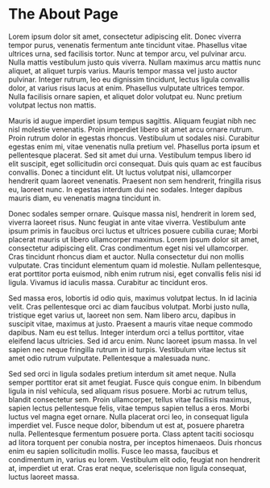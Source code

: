 # The About Page

Lorem ipsum dolor sit amet, consectetur adipiscing elit. Donec viverra tempor purus, venenatis fermentum ante tincidunt vitae. Phasellus vitae ultrices urna, sed facilisis tortor. Nunc at tempor arcu, vel pulvinar arcu. Nulla mattis vestibulum justo quis viverra. Nullam maximus arcu mattis nunc aliquet, at aliquet turpis varius. Mauris tempor massa vel justo auctor pulvinar. Integer rutrum, leo eu dignissim tincidunt, lectus ligula convallis dolor, at varius risus lacus at enim. Phasellus vulputate ultrices tempor. Nulla facilisis ornare sapien, et aliquet dolor volutpat eu. Nunc pretium volutpat lectus non mattis.

Mauris id augue imperdiet ipsum tempus sagittis. Aliquam feugiat nibh nec nisl molestie venenatis. Proin imperdiet libero sit amet arcu ornare rutrum. Proin rutrum dolor in egestas rhoncus. Vestibulum ut sodales nisi. Curabitur egestas enim mi, vitae venenatis nulla pretium vel. Phasellus porta ipsum et pellentesque placerat. Sed sit amet dui urna. Vestibulum tempus libero id elit suscipit, eget sollicitudin orci consequat. Duis quis quam ac est faucibus convallis. Donec a tincidunt elit. Ut luctus volutpat nisi, ullamcorper hendrerit quam laoreet venenatis. Praesent non sem hendrerit, fringilla risus eu, laoreet nunc. In egestas interdum dui nec sodales. Integer dapibus mauris diam, eu venenatis magna tincidunt in.

Donec sodales semper ornare. Quisque massa nisl, hendrerit in lorem sed, viverra laoreet risus. Nunc feugiat in ante vitae viverra. Vestibulum ante ipsum primis in faucibus orci luctus et ultrices posuere cubilia curae; Morbi placerat mauris ut libero ullamcorper maximus. Lorem ipsum dolor sit amet, consectetur adipiscing elit. Cras condimentum eget nisi vel ullamcorper. Cras tincidunt rhoncus diam et auctor. Nulla consectetur dui non mollis vulputate. Cras tincidunt elementum quam id molestie. Nullam pellentesque, erat porttitor porta euismod, nibh enim rutrum nisi, eget convallis felis nisi id ligula. Vivamus id iaculis massa. Curabitur ac tincidunt eros.

Sed massa eros, lobortis id odio quis, maximus volutpat lectus. In id lacinia velit. Cras pellentesque orci ac diam faucibus volutpat. Morbi justo nulla, tristique eget varius ut, laoreet non sem. Nam libero arcu, dapibus in suscipit vitae, maximus at justo. Praesent a mauris vitae neque commodo dapibus. Nam eu est tellus. Integer interdum orci a tellus porttitor, vitae eleifend lacus ultricies. Sed id arcu enim. Nunc laoreet ipsum massa. In vel sapien nec neque fringilla rutrum in id turpis. Vestibulum vitae lectus sit amet odio rutrum vulputate. Pellentesque a malesuada nunc.

Sed sed orci in ligula sodales pretium interdum sit amet neque. Nulla semper porttitor erat sit amet feugiat. Fusce quis congue enim. In bibendum ligula in nisl vehicula, sed aliquam risus posuere. Morbi ac rutrum tellus, blandit consectetur sem. Proin ullamcorper, tellus vitae facilisis maximus, sapien lectus pellentesque felis, vitae tempus sapien tellus a eros. Morbi luctus vel magna eget ornare. Nulla placerat orci leo, in consequat ligula imperdiet vel. Fusce neque dolor, bibendum ut est at, posuere pharetra nulla. Pellentesque fermentum posuere porta. Class aptent taciti sociosqu ad litora torquent per conubia nostra, per inceptos himenaeos. Duis rhoncus enim eu sapien sollicitudin mollis. Fusce leo massa, faucibus et condimentum in, varius eu lorem. Vestibulum elit odio, feugiat non hendrerit at, imperdiet ut erat. Cras erat neque, scelerisque non ligula consequat, luctus laoreet massa.